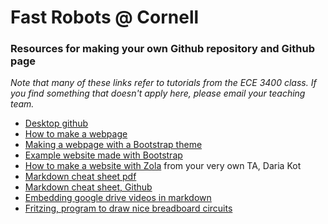 # Fast Robots @ Cornell

### Resources for making your own Github repository and Github page

*Note that many of these links refer to tutorials from the ECE 3400 class. If you find something that doesn't apply here, please email your teaching team.*

* [Desktop github](https://desktop.github.com/)
* [How to make a webpage](https://cei-lab.github.io/ece3400-2017/tutorials/webpages/webpages.html)
* [Making a webpage with a Bootstrap theme](https://cei-lab.github.io/ece3400-2017/tutorials/Bootstrap/bootstrap.html)
* [Example website made with Bootstrap](https://danielkim802.github.io/)
* [How to make a website with Zola](./tutorials/Zola.pdf) from your very own TA, Daria Kot
* [Markdown cheat sheet pdf](https://github.com/hnsreeny/markdown/blob/master/markdown-cheatsheet-online.pdf)
* [Markdown cheat sheet, Github](https://github.com/adam-p/markdown-here/wiki/Markdown-Cheatsheet)
* [Embedding google drive videos in markdown](https://ardalis.com/how-to-embed-youtube-video-in-github-readme-markdown/)
* [Fritzing, program to draw nice breadboard circuits](http://fritzing.org/download/?donation=0)

